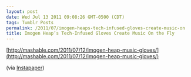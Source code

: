 ```yaml
---
layout: post
date: Wed Jul 13 2011 09:08:26 GMT-0500 (CDT)
tags: Tumblr Posts
permalink: /2011/07/imogen-heaps-tech-infused-gloves-create-music-on
title: Imogen Heap’s Tech-Infused Gloves Create Music On the Fly
---
```


[http://mashable.com/2011/07/12/imogen-heap-music-gloves/](http://mashable.com/2011/07/12/imogen-heap-music-gloves/)

(via [Instapaper](http://www.instapaper.com/))

